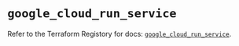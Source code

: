 # `google_cloud_run_service`

Refer to the Terraform Registory for docs: [`google_cloud_run_service`](https://registry.terraform.io/providers/hashicorp/google-beta/4.63.1/docs/resources/google_cloud_run_service).
